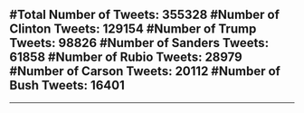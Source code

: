 #Total Number of Tweets: 355328 
#Number of Clinton Tweets: 129154
#Number of Trump Tweets: 98826
#Number of Sanders Tweets: 61858
#Number of Rubio Tweets: 28979
#Number of Carson Tweets: 20112
#Number of Bush Tweets: 16401
---
---
